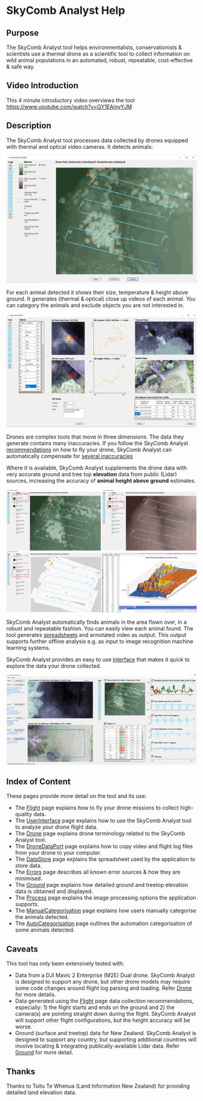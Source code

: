 # SkyComb Analyst Help

## Purpose
The SkyComb Analyst tool helps environmentalists, conservationists & scientists use a thermal drone as a scientific tool 
to collect information on wild animal populations in an automated, robust, repeatable, cost-effective & safe way.

## Video Introduction
This 4 minute introductory video overviews the tool https://www.youtube.com/watch?v=QY1EAinyYJM

## Description
The SkyComb Analyst tool processes data collected by drones equipped with thermal and optical video cameras. It detects animals:

![FlightPathForm](./Static/DroneFlightPathForm.png?raw=true "Flight Path Form")

For each animal detected it shows their size, temperature & height above ground. 
It generates (thermal & optical) close up videos of each animal.
You can category the animals and exclude objects you are not interested in.

![Object Explorer](./Static/ObjectExplorer.png?raw=true "Object Explorer")

Drones are complex tools that move in three dimensions. The data they generate contains many inaccuracies. If you follow the SkyComb Analyst [recommendations](./Flight.md) on how to fly your drone, SkyComb Analyst can automatically compensate for [several inaccuracies](./Errors.md)

Where it is available, SkyComb Analyst supplements the drone data with very accurate ground and tree top **elevation** data from public (Lidar) sources, increasing the accuracy of **animal height above ground** estimates.

![DEM & DSM Elevations](./Static/Overview2.png?raw=true "DEM & DSM Elevations")

SkyComb Analyst automatically finds animals in the area flown over, in a robust and repeatable fashion. You can easily view each animal found. The tool generates [spreadsheets](./DataStore.md) and annotated video as output. This output supports further offline analysis e.g. as input to image recognition machine learning systems.

SkyComb Analyst provides an easy to use [interface](./UserInterface.md) that makes it quick to explore the data your drone collected.

![User Interface](./Static/UIExample.png?raw=true "User Interface")


## Index of Content
These pages provide more detail on the tool and its use:
- The [Flight](./Flight.md) page explains how to fly your drone missions to collect high-quality data.
- The [UserInterface](./UserInterface.md) page explains how to use the SkyComb Analyst tool to analyse your drone flight data. 
- The [Drone](./Drone.md) page explains drone terminology related to the SkyComb Analyst tool.
- The [DroneDataPort](./DroneDataPort.md) page explains how to copy video and flight log files from your drone to your computer.
- The [DataStore](./DataStore.md) page explains the spreadsheet used by the application to store data.
- The [Errors](./Errors.md) page describes all known error sources & how they are minimised. 
- The [Ground](./Ground.md) page explains how detailed ground and treetop elevation data is obtained and displayed.
- The [Process](./Process.md) page explains the image processing options the application supports.
- The [ManualCategorisation](./ManualCategorisation.md) page explains how users manually categorise the animals detected.
- The [AutoCategorisation](./AutoCategorisation.md) page outlines the automation categorisation of some animals detected.


## Caveats
This tool has only been extensively tested with:
- Data from a DJI Mavic 2 Enterprise (M2E) Dual drone. SkyComb Analyst is designed to support any drone, but other drone models may require some code changes around flight log parsing and loading. Refer [Drone](./Drone.md) for more details.
- Data generated using the [Flight](./Flight.md) page data collection recommendations, especially: 1) the flight starts and ends on the ground and 2) the camera(s) are pointing straight down during the flight. SkyComb Analyst will support other flight configurations, but the height accuracy will be worse.  
- Ground (surface and treetop) data for New Zealand. SkyComb Analyst is designed to support any country, but supporting additional countries will involve locating & integrating publically-available Lidar data. Refer [Ground](./Ground.md) for more detail.

## Thanks
Thanks to Toitu Te Whenua (Land Information New Zealand) for providing detailed land elevation data.   
